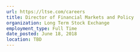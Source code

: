 ```yaml
---
url: https://ltse.com/careers
title: Director of Financial Markets and Policy
organization: Long Term Stock Exchange
employment_type: Full Time
date_posted: June 18, 2018
location: TBD
---
```

